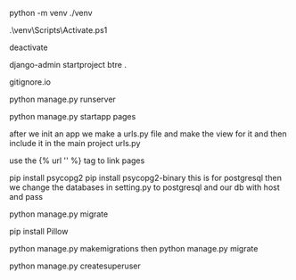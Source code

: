python -m venv ./venv  
<!-- to init the ve  -->
.\venv\Scripts\Activate.ps1
<!-- to activate the ve -->
deactivate 
<!-- to deactivate the ve -->
 django-admin startproject btre .
 <!-- to start a project btre in the correct dir -->
 gitignore.io
 <!-- to git ignore for a frame work -->
 python manage.py runserver  
 <!-- to run the server -->
 python manage.py startapp pages
 <!-- to create an app -->
 after we init an app we make a urls.py file and make the view for it and then include it in the main project urls.py


 use the {% url '' %} tag to link pages 


 pip install psycopg2
 pip install psycopg2-binary
 this is for postgresql 
 then we change the databases in setting.py to postgresql and our db with host and pass


 <!-- this ins for migration  -->
 python manage.py migrate
 <!-- we have to install pillow when we use imagefield -->
 pip install Pillow
 <!-- to make migrations after making the models  -->
 python manage.py makemigrations
 then python manage.py migrate

 <!-- to create a super user  -->
  python manage.py createsuperuser